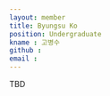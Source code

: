 ```yaml
---
layout: member
title: Byungsu Ko
position: Undergraduate
kname : 고병수
github : 
email : 
---
```


TBD
